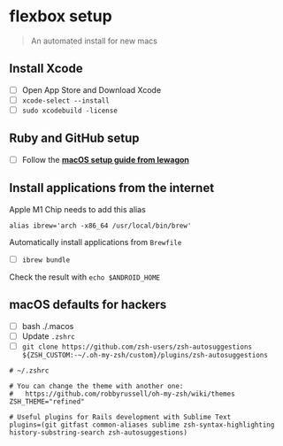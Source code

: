 # flexbox setup

> An automated install for new macs

## Install Xcode

- [ ] Open App Store and Download Xcode
- [ ] `xcode-select --install`
- [ ] `sudo xcodebuild -license`

## Ruby and GitHub setup

- [ ] Follow the **[macOS setup guide from lewagon](https://github.com/lewagon/setup/blob/master/macOS.md)**

## Install applications from the internet

Apple M1 Chip needs to add this alias
```
alias ibrew='arch -x86_64 /usr/local/bin/brew'
```

Automatically install applications from `Brewfile`

- [ ] `ibrew bundle`

Check the result with `echo $ANDROID_HOME`

## macOS defaults for hackers

- [ ] bash ./.macos
- [ ] Update `.zshrc`
- [ ] `git clone https://github.com/zsh-users/zsh-autosuggestions ${ZSH_CUSTOM:-~/.oh-my-zsh/custom}/plugins/zsh-autosuggestions`

```console
# ~/.zshrc

# You can change the theme with another one:
#   https://github.com/robbyrussell/oh-my-zsh/wiki/themes
ZSH_THEME="refined"

# Useful plugins for Rails development with Sublime Text
plugins=(git gitfast common-aliases sublime zsh-syntax-highlighting history-substring-search zsh-autosuggestions)
```
